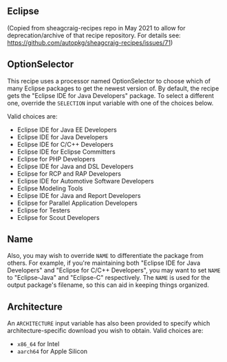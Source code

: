 ## Eclipse

(Copied from sheagcraig-recipes repo in May 2021 to allow for
deprecation/archive of that recipe repository. For details see:
https://github.com/autopkg/sheagcraig-recipes/issues/71)

## OptionSelector

This recipe uses a processor named OptionSelector to choose which of many
Eclipse packages to get the newest version of. By default, the recipe gets the
"Eclipse IDE for Java Developers" package. To select a different one, override
the `SELECTION` input variable with one of the choices below.

Valid choices are:

- Eclipse IDE for Java EE Developers
- Eclipse IDE for Java Developers
- Eclipse IDE for C/C++ Developers
- Eclipse IDE for Eclipse Committers
- Eclipse for PHP Developers
- Eclipse IDE for Java and DSL Developers
- Eclipse for RCP and RAP Developers
- Eclipse IDE for Automotive Software Developers
- Eclipse Modeling Tools
- Eclipse IDE for Java and Report Developers
- Eclipse for Parallel Application Developers
- Eclipse for Testers
- Eclipse for Scout Developers

## Name

Also, you may wish to override `NAME` to differentiate the package from others.
For example, if you're maintaining both "Eclipse IDE for Java Developers" and
"Eclipse for C/C++ Developers", you may want to set `NAME` to "Eclipse-Java"
and "Eclipse-C" respectively. The `NAME` is used for the output package's
filename, so this can aid in keeping things organized.

## Architecture

An `ARCHITECTURE` input variable has also been provided to specify which
architecture-specific download you wish to obtain. Valid choices are:

- `x86_64` for Intel
- `aarch64` for Apple Silicon
